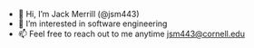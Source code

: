 - 👋 Hi, I’m Jack Merrill (@jsm443)
- 👀 I’m interested in software engineering
- 📫 Feel free to reach out to me anytime jsm443@cornell.edu

<!---
jsm443/jsm443 is a ✨ special ✨ repository because its `README.md` (this file) appears on your GitHub profile.
You can click the Preview link to take a look at your changes.
--->

